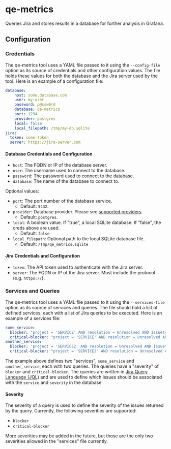 # qe-metrics

Queries Jira and stores results in a database for further analysis in Grafana.

<!-- TODO: Add step-by-step instructions for adding a service to the regular execution of this tool -->

## Configuration

### Credentials

The qe-metrics tool uses a YAML file passed to it using the `--config-file` option as its source of credentials and other
configuration values. The file holds these values for both the database and the Jira server used by the tool.
Here is an example of a configuration file:

```yaml
database:
    host: some.database.com
    user: my-user
    password: p@ssw0rd
    database: qe-metrics
    port: 1234
    provider: postgres
    local: false
    local_filepath: /tmp/my-db.sqlite
jira:
  token: some-token
  server: https://jira-server.com
````

#### Database Credentials and Configuration

- `host`: The FQDN or IP of the database server.
- `user`: The username used to connect to the database.
- `password`: The password used to connect to the database.
- `database`: The name of the database to connect to.

Optional values:

- `port`: The port number of the database service.
  - Default: `5432`.
- `provider`: Database provider. Please see [supported providers](https://ponyorm.readthedocs.io/en/latest/api_reference.html#supported-databases).
  - Default: `postgres`.
- `local`: A boolean value. If "true", a local SQLite database. If "false", the creds above are used.
  - Default: `false`
- `local_filepath`: Optional path to the local SQLite database file.
  - Default: `/tmp/qe_metrics.sqlite`

#### Jira Credentials and Configuration

- `token`: The API token used to authenticate with the Jira server.
- `server`: The FQDN or IP of the Jira server. Must include the protocol (e.g. `https://`).

### Services and Queries

The qe-metrics tool uses a YAML file passed to it using the `--services-file` option as its source of services and queries.
The file should hold a list of defined services, each with a list of Jira queries to be executed. Here is an example of a services file:

```yaml
some_service:
  blocker: "project = 'SERVICE' AND resolution = Unresolved AND Issuetype = bug AND priority = blocker"
  critical-blocker: "project = 'SERVICE' AND resolution = Unresolved AND Issuetype = bug AND priority = blocker AND labels = 'critical'"
another_service:
  blocker: "project = 'SERVICE2' AND resolution = Unresolved AND Issuetype = bug AND priority = blocker"
  critical-blocker: "project = 'SERVICE2' AND resolution = Unresolved AND Issuetype = bug AND priority = blocker AND labels = 'critical'"
```

The example above defines two "services", `some_service` and `another_service`, each with two queries. The queries have a 
"severity" of `blocker` and `critical-blocker`. The queries are written in [Jira Query Language (JQL)](https://support.atlassian.com/jira-software-cloud/docs/use-advanced-search-with-jira-query-language-jql/)
and are used to define which issues should be associated with the `service` and `severity` in the database.

#### Severity

The severity of a query is used to define the severity of the issues returned by the query. Currently, the following
severities are supported:

- `blocker`
- `critical-blocker`

More severities may be added in the future, but those are the only two severities allowed in the "services" file currently.

<!-- TODO: Add DB schema and explanation -->

<!-- TODO: Add outline of how CI will work -->

